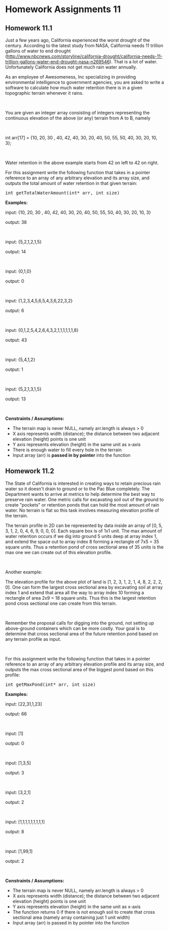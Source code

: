 # Homework Assignments 11

## Homework 11.1
Just a few years ago, California experienced the worst drought of the century. According to the latest study from 
NASA, California needs 11 trillion gallons of water to end drought 
(http://www.nbcnews.com/storyline/california-drought/california-needs-11-trillion-gallons-water-end-drought-nasa-n269546).
That is a lot of water. Unfortunately California does not get much rain water annually.

As an employee of Awesomeness, Inc specializing in providing environmental intelligence to government agencies, you are 
asked to write a software to calculate how much water retention there is in a given topographic terrain whenever it 
rains.

<br />

You are given an integer array consisting of integers representing the continuous elevation of the above (or any) 
terrain from A to B, namely

<br />

int arr[17] = {10, 20, 30 , 40, 42, 40, 30, 20, 40, 50, 55, 50, 40, 30, 20, 10, 3};

<br />

Water retention in the above example starts from 42 on left to 42 on right.

For this assignment write the following function that takes in a pointer reference to an array of any arbitrary 
elevation and its array size, and outputs the total amount of water retention in that given terrain:

<pre>
int getTotalWaterAmount(int* arr, int size)
</pre>

**Examples:**

input: {10, 20, 30 , 40, 42, 40, 30, 20, 40, 50, 55, 50, 40, 30, 20, 10, 3}

output: 38

<br />

input: {5,2,1,2,1,5}

output: 14

<br />

input: {0,1,0}

output: 0

<br /> 

input: {1,2,3,4,5,6,5,4,3,6,22,3,2}

output: 6 

<br />

input: {0,1,2,5,4,2,6,4,3,2,1,1,1,1,1,1,8}

output: 43

<br />

input: {5,4,1,2}

output: 1

<br />

input: {5,2,1,3,1,5}

output: 13

<br />

**Constraints / Assumptions:**

* The terrain map is never NULL, namely arr.length is always > 0
* X axis represents width (distance); the distance between two adjacent elevation (height) points is one unit
* Y axis represents elevation (height) in the same unit as x-axis
* There is enough water to fill every hole in the terrain
* Input array (arr) is **passed in by pointer** into the function

## Homework 11.2
The State of California is interested in creating ways to retain precious rain water so it doesn't drain to ground or 
to the Pac Blue completely. The Department wants to arrive at metrics to help determine the best way to preserve rain 
water. One metric calls for excavating soil out of the ground to create "pockets" or retention ponds that can hold the 
most amount of rain water. No terrain is flat so this task involves measuring elevation profile of the terrain.

The terrain profile in 2D can be represented by data inside an array of [0, 5, 3, 1, 2, 0, 4, 6, 9, 0, 0, 0]. Each 
square box is of 1x1 unit. The max amount of water retention occurs if we dig into ground 5 units deep at array index 
1, and extend the space out to array index 8 forming a rectangle of 7x5 = 35 square units. Thus a retention pond of 
cross sectional area of 35 units is the max one we can create out of this elevation profile.

<br />

Another example:

The elevation profile for the above plot of land is [1, 2, 3, 1, 2, 1, 4, 8, 2, 2, 2, 0]. One can form the largest 
cross sectional area by excavating soil at array index 1 and extend that area all the way to array index 10 forming a 
rectangle of area 2x9 = 18 square units. Thus this is the largest retention pond cross sectional one can create from 
this terrain.

<br />

Remember the proposal calls for digging into the ground, not setting up above-ground containers which can be more 
costly. Your goal is to determine that cross sectional area of the future retention pond based on any terrain profile 
as input. 

<br />

For this assignment write the following function that takes in a pointer reference to an array of any arbitrary 
elevation profile and its array size, and outputs the max cross sectional area of the biggest pond based on this 
profile:

<pre>
int getMaxPond(int* arr, int size)
</pre>

**Examples:**

input: [22,31,1,23]

output: 66

<br />

input: [1]

output: 0

<br />

input: [1,3,5]

output: 3 

<br />

input: [3,2,1]

output: 2

<br />

input: [1,1,1,1,1,1,1,1,1]

output: 8

<br />

input: [1,99,1]

output: 2

<br />

**Constraints / Assumptions:**

* The terrain map is never NULL, namely arr.length is always > 0
* X axis represents width (distance); the distance between two adjacent elevation (height) points is one unit
* Y axis represents elevation (height) in the same unit as x-axis
* The function returns 0 if there is not enough soil to create that cross sectional area (namely array containing just 
1 unit width)
* Input array (arr) is passed in by pointer into the function
